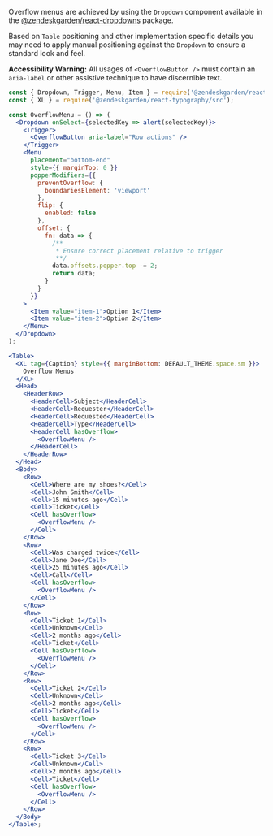 Overflow menus are achieved by using the `Dropdown` component available in
the [@zendeskgarden/react-dropdowns](https://garden.zendesk.com/react-components/dropdowns/)
package.

Based on `Table` positioning and other implementation specific details you may need
to apply manual positioning against the `Dropdown` to ensure a standard look and feel.

**Accessibility Warning:** All usages of `<OverflowButton />` must contain an `aria-label`
or other assistive technique to have discernible text.

```jsx
const { Dropdown, Trigger, Menu, Item } = require('@zendeskgarden/react-dropdowns/src');
const { XL } = require('@zendeskgarden/react-typography/src');

const OverflowMenu = () => (
  <Dropdown onSelect={selectedKey => alert(selectedKey)}>
    <Trigger>
      <OverflowButton aria-label="Row actions" />
    </Trigger>
    <Menu
      placement="bottom-end"
      style={{ marginTop: 0 }}
      popperModifiers={{
        preventOverflow: {
          boundariesElement: 'viewport'
        },
        flip: {
          enabled: false
        },
        offset: {
          fn: data => {
            /**
             * Ensure correct placement relative to trigger
             **/
            data.offsets.popper.top -= 2;
            return data;
          }
        }
      }}
    >
      <Item value="item-1">Option 1</Item>
      <Item value="item-2">Option 2</Item>
    </Menu>
  </Dropdown>
);

<Table>
  <XL tag={Caption} style={{ marginBottom: DEFAULT_THEME.space.sm }}>
    Overflow Menus
  </XL>
  <Head>
    <HeaderRow>
      <HeaderCell>Subject</HeaderCell>
      <HeaderCell>Requester</HeaderCell>
      <HeaderCell>Requested</HeaderCell>
      <HeaderCell>Type</HeaderCell>
      <HeaderCell hasOverflow>
        <OverflowMenu />
      </HeaderCell>
    </HeaderRow>
  </Head>
  <Body>
    <Row>
      <Cell>Where are my shoes?</Cell>
      <Cell>John Smith</Cell>
      <Cell>15 minutes ago</Cell>
      <Cell>Ticket</Cell>
      <Cell hasOverflow>
        <OverflowMenu />
      </Cell>
    </Row>
    <Row>
      <Cell>Was charged twice</Cell>
      <Cell>Jane Doe</Cell>
      <Cell>25 minutes ago</Cell>
      <Cell>Call</Cell>
      <Cell hasOverflow>
        <OverflowMenu />
      </Cell>
    </Row>
    <Row>
      <Cell>Ticket 1</Cell>
      <Cell>Unknown</Cell>
      <Cell>2 months ago</Cell>
      <Cell>Ticket</Cell>
      <Cell hasOverflow>
        <OverflowMenu />
      </Cell>
    </Row>
    <Row>
      <Cell>Ticket 2</Cell>
      <Cell>Unknown</Cell>
      <Cell>2 months ago</Cell>
      <Cell>Ticket</Cell>
      <Cell hasOverflow>
        <OverflowMenu />
      </Cell>
    </Row>
    <Row>
      <Cell>Ticket 3</Cell>
      <Cell>Unknown</Cell>
      <Cell>2 months ago</Cell>
      <Cell>Ticket</Cell>
      <Cell hasOverflow>
        <OverflowMenu />
      </Cell>
    </Row>
  </Body>
</Table>;
```

